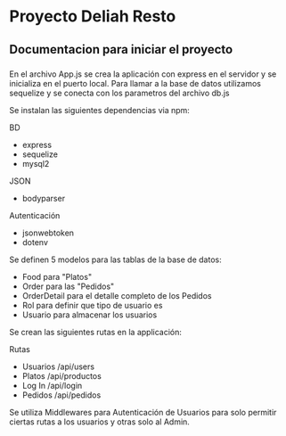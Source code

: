 # Proyecto Deliah Resto
## Documentacion para iniciar el proyecto

###

En el archivo App.js se crea la aplicación con express en el servidor y se inicializa en el puerto local. Para llamar a la base de datos utilizamos sequelize y se conecta con los parametros del archivo db.js

Se instalan las siguientes dependencias via npm:

BD
- express
- sequelize
- mysql2

JSON
- bodyparser 

Autenticación 
- jsonwebtoken
- dotenv

Se definen 5 modelos para las tablas de la base de datos:

- Food para "Platos"
- Order para las "Pedidos" 
- OrderDetail para el detalle completo de los Pedidos
- Rol para definir que tipo de usuario es
- Usuario para almacenar los usuarios 

Se crean las siguientes rutas en la applicación:

Rutas 
- Usuarios /api/users
- Platos  /api/productos
- Log In  /api/login
- Pedidos  /api/pedidos

Se utiliza Middlewares para Autenticación de Usuarios para solo permitir ciertas rutas a los usuarios y otras solo al Admin.

